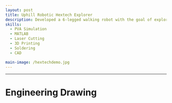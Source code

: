 ```yaml
---
layout: post
title: Uphill Robotic Hextech Explorer
description: Developed a 6-legged walking robot with the goal of exploring efficient locomotion strategies for sloped and uneven terrains. The project aimed to study biomechanically inspired gaits that enhance stability and energy efficiency in incline navigation. Led CAD design in Fusion 360, implementing adaptive leg geometries. Simulated motion in MATLAB to optimize gait patterns, achieving a 15% increase in stride efficiency on a 25° slope. Fabricated parts via 3D printing and laser cutting; assembled and field-tested the robot to evaluate real-world performance.
skills: 
  - PVA Simulation
  - MATLAB
  - Laser Cutting
  - 3D Printing
  - Soldering
  - CAD

main-image: /hextechdemo.jpg
---
```



---
# Engineering Drawing
